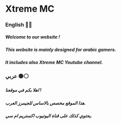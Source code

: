 # Xtreme MC
### English 🔵🔴
##### Welcome to our website !
##### This website is mainly designed for arabic gamers.
##### It includes also Xtreme MC Youtube channel.
### عربي 🟢⚪
##### اهلا بكم في موقعنا !
##### هذا الموقع مخصص بالاساس للجيمرز العرب.
##### يحتوي كذلك على قناة اليوتيوب اكستريم ام سي.
